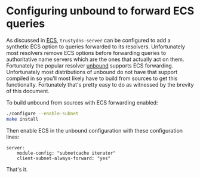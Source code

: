 # Configuring unbound to forward ECS queries

As discussed in [ECS](ECS.md), `trustydns-server` can be configured to add a synthetic ECS option to
queries forwarded to its resolvers. Unfortunately most resolvers remove ECS options before
forwarding queries to authoritative name servers which are the ones that actually act on
them. Fortunately the popular resolver [unbound](https://nlnetlabs.nl/projects/unbound/about/)
supports ECS forwarding. Unfortunately most distributions of unbound do not have that support
compiled in so you'll most likely have to build from sources to get this functionalty. Fortunately
that's pretty easy to do as witnessed by the brevity of this document.

To build unbound from sources with ECS forwarding enabled:

```sh
./configure --enable-subnet
make install
```

Then enable ECS in the unbound configuration with these configuration lines:

```
server:
	module-config: "subnetcache iterator"
	client-subnet-always-forward: "yes"
```

That's it.
